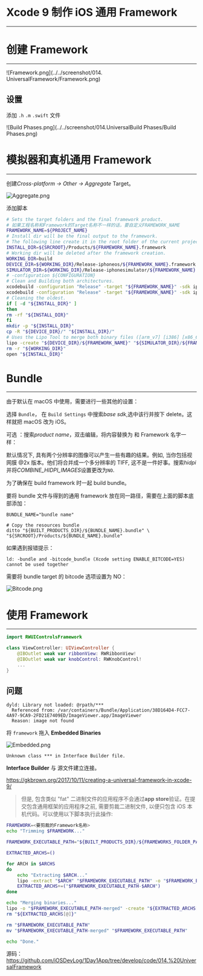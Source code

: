 # Xcode 9 制作 iOS 通用 Framework
---

# 创建 Framework
---

![Framework.png](../../screenshot/014. UniversalFramework/Framework.png)

## 设置

添加 `.h` `.m` `.swift` 文件

![Build Phases.png](../../screenshot/014.UniversalBuild Phases/Build Phases.png)

# 模拟器和真机通用 Framework
---

创建*Cross-platform -> Other -> Aggregate* Target。

![Aggregate.png](../../screenshot/014.UniversalAggregate/Aggregate.png)

添加脚本


```bash
# Sets the target folders and the final framework product.
# 如果工程名称和Framework的Target名称不一样的话，要自定义FRAMEWORK_NAME
FRAMEWORK_NAME=${PROJECT_NAME}
# Install dir will be the final output to the framework.
# The following line create it in the root folder of the current project.
INSTALL_DIR=${SRCROOT}/Products/${FRAMEWORK_NAME}.framework
# Working dir will be deleted after the framework creation.
WORKING_DIR=build
DEVICE_DIR=${WORKING_DIR}/Release-iphoneos/${FRAMEWORK_NAME}.framework
SIMULATOR_DIR=${WORKING_DIR}/Release-iphonesimulator/${FRAMEWORK_NAME}.framework
# -configuration ${CONFIGURATION}
# Clean and Building both architectures.
xcodebuild -configuration "Release" -target "${FRAMEWORK_NAME}" -sdk iphoneos clean build
xcodebuild -configuration "Release" -target "${FRAMEWORK_NAME}" -sdk iphonesimulator clean build
# Cleaning the oldest.
if [ -d "${INSTALL_DIR}" ]
then
rm -rf "${INSTALL_DIR}"
fi
mkdir -p "${INSTALL_DIR}"
cp -R "${DEVICE_DIR}/" "${INSTALL_DIR}/"
# Uses the Lipo Tool to merge both binary files ([arm_v7] [i386] [x86_64] [arm64]) into one Universal final product.
lipo -create "${DEVICE_DIR}/${FRAMEWORK_NAME}" "${SIMULATOR_DIR}/${FRAMEWORK_NAME}" -output "${INSTALL_DIR}/${FRAMEWORK_NAME}"
rm -r "${WORKING_DIR}"
open "${INSTALL_DIR}"
```

# Bundle
---

由于默认在 macOS 中使用，需要进行一些其他的设置：

选择 `Bundle`， 在 `Build Settings` 中搜索*base sdk*,选中该行并按下 delete。这样就把 macOS 改为 iOS。

可选 ：搜索*product name*，双击编辑，将内容替换为 和 Framework 名字一样：

默认情况下, 具有两个分辨率的图像可以产生一些有趣的结果。例如, 当你包括视网膜 @2x 版本。他们将合并成一个多分辨率的 TIFF, 这不是一件好事。搜索*hidpi*并将*COMBINE_HIDPI_IMAGES*设置更改为`NO`.

为了确保在 build framework 时一起 build bundle。

要将 bundle 文件与得到的通用 framework 放在同一路径，需要在上面的脚本底部添加：

```
BUNDLE_NAME="bundle name"

# Copy the resources bundle
ditto "${BUILT_PRODUCTS_DIR}/${BUNDLE_NAME}.bundle" \
"${SRCROOT}/Products/${BUNDLE_NAME}.bundle"
```

如果遇到报错提示：

```
ld: -bundle and -bitcode_bundle (Xcode setting ENABLE_BITCODE=YES) cannot be used together
```

需要将 bundle target 的 bitcode 选项设置为 NO：

![Bitcode.png](../../screenshot/014.UniversalBitcode/Bitcode.png)

# 使用 Framework
---

```swift
import RWUIControlsFramework

class ViewController: UIViewController {
    @IBOutlet weak var ribbonView: RWRibbonView!
    @IBOutlet weak var knobControl: RWKnobControl!
    ...
}
```


## 问题

```
dyld: Library not loaded: @rpath/***
  Referenced from: /var/containers/Bundle/Application/38D164D4-FCC7-4A97-9CA9-2FD21E7409ED/ImageViewer.app/ImageViewer
  Reason: image not found
```

将 `framework` 拖入 **Embedded Binaries**

![Embedded.png](../../screenshot/014.UniversalEmbedded/Embedded.png)


```
Unknown class *** in Interface Builder file.
```

**Interface Builder** 与 源文件建立连接。

<https://gkbrown.org/2017/10/11/creating-a-universal-framework-in-xcode-9/>

> 但是, 包含类似 "fat" 二进制文件的应用程序不会通过**app store**验证。在提交包含通用框架的应用程序之前, 需要剪裁二进制文件, 以便只包含 iOS 本机代码。可以使用以下脚本执行此操作:

```bash
FRAMEWORK=<要剪裁的Framework名称>
echo "Trimming $FRAMEWORK..."

FRAMEWORK_EXECUTABLE_PATH="${BUILT_PRODUCTS_DIR}/${FRAMEWORKS_FOLDER_PATH}/$FRAMEWORK.framework/$FRAMEWORK"

EXTRACTED_ARCHS=()

for ARCH in $ARCHS
do
    echo "Extracting $ARCH..."
    lipo -extract "$ARCH" "$FRAMEWORK_EXECUTABLE_PATH" -o "$FRAMEWORK_EXECUTABLE_PATH-$ARCH"
    EXTRACTED_ARCHS+=("$FRAMEWORK_EXECUTABLE_PATH-$ARCH")
done

echo "Merging binaries..."
lipo -o "$FRAMEWORK_EXECUTABLE_PATH-merged" -create "${EXTRACTED_ARCHS[@]}"
rm "${EXTRACTED_ARCHS[@]}"

rm "$FRAMEWORK_EXECUTABLE_PATH"
mv "$FRAMEWORK_EXECUTABLE_PATH-merged" "$FRAMEWORK_EXECUTABLE_PATH"

echo "Done."
```

源码： <https://github.com/iOSDevLog/1Day1App/tree/develop/code/014.%20UniversalFramework>

